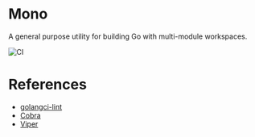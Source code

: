 # Mono

A general purpose utility for building Go with multi-module workspaces.

![CI](https://github.com/ocrosby/mono/actions/workflows/workflow-file.yml/badge.svg)

# References

* [golangci-lint](https://github.com/golangci/golangci-lint)
* [Cobra](https://github.com/spf13/cobra)
* [Viper](https://github.com/spf13/viper)
